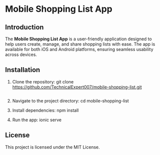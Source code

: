 # Mobile Shopping List App

## Introduction
The **Mobile Shopping List App** is a user-friendly application designed to help users create, manage, and share shopping lists with ease. The app is available for both iOS and Android platforms, ensuring seamless usability across devices.

## Installation
1. Clone the repository:
   git clone https://github.com/TechnicalExpert007/mobile-shopping-list.git
   ```
2. Navigate to the project directory:
   cd mobile-shopping-list
   
4. Install dependencies:
   npm install
   
6. Run the app:
   ionic serve


## License
This project is licensed under the MIT License.

